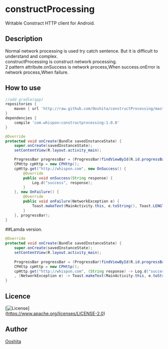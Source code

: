 constructProcessing  
====

Writable Constract HTTP client for Android.   
## Description
Normal network processing is used try catch sentence.
But it is difficult to understand and complex.  
constructProcessing is construct network processing.  
2 pattern attribute.onSuccess is network process,When success.onError is network process,When failure.  
## How to use  
```gradle
//add gradle(app)
repositories {
    maven { url 'http://raw.github.com/Ooshita/constructProcessing/master/repository/' }
}
dependencies {
    compile 'com.whispon:constructprocessing:1.0.0'
}
```

```java
@Override  
protected void onCreate(Bundle savedInstanceState) {
    super.onCreate(savedInstanceState);
    setContentView(R.layout.activity_main);

    ProgressBar progressBar = (ProgressBar)findViewById(R.id.progressBar);
    CPHttp cpHttp = new CPHttp();
    cpHttp.get("http://whispon.com", new OnSuccess() {
        @Override
        public void onSuccess(String response) {
            Log.d("success", response);
        }
    }, new OnFailure() {
        @Override
        public void onFailure(NetworkException e) {
            Toast.makeText(MainActivity.this, e.toString(), Toast.LENGTH_LONG).show();
        }
    }, progressBar);
}
```

##Lamda version.  
```java
@Override
protected void onCreate(Bundle savedInstanceState) {
    super.onCreate(savedInstanceState);
    setContentView(R.layout.activity_main);
  
    ProgressBar progressBar = (ProgressBar)findViewById(R.id.progressBar);
    CPHttp cpHttp = new CPHttp();
    cpHttp.get("http://whispon.com", (String response) -> Log.d("success", response)
    , (NetworkException e) -> Toast.makeText(MainActivity.this, e.toString(), Toast.LENGTH_LONG).show(), progressBar);
}
```

## Licence
[![License](https://img.shields.io/badge/license-Apache%202-blue.svg)]  
(https://www.apache.org/licenses/LICENSE-2.0)  

## Author

[Ooshita](https://github.com/Ooshita)
